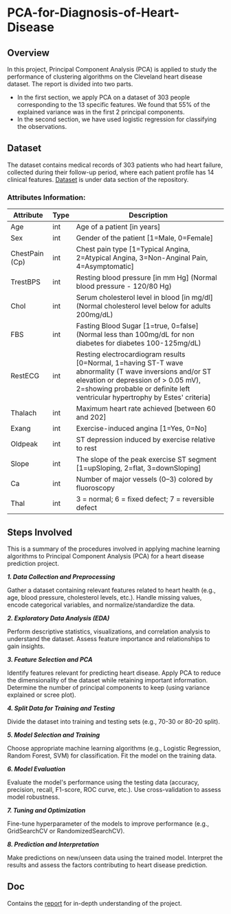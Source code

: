 # PCA-for-Diagnosis-of-Heart-Disease

## Overview

In this project, Principal Component Analysis (PCA) is applied to study the performance of clustering algorithms on the Cleveland heart disease dataset. The report is divided into two parts.
- In the first section, we apply PCA on a dataset of 303 people corresponding to the 13 specific features. We found that 55% of the explained variance was in the first 2 principal components.
- In the second section, we have used logistic regression for classifying the observations.

## Dataset
The dataset contains medical records of 303 patients who had heart failure, collected during their follow-up period, where each patient profile has 14 clinical features. [Dataset](./data/Cleveland_data.csv) is under data section of the repository.

### Attributes Information:
|   Attribute    |  Type  |	       Description        |
| -------------- | ------ | ------------------------- |
| Age	         |   int  | Age of a patient [in years]
| Sex	         |   int  | Gender of the patient [1=Male, 0=Female]
| ChestPain (Cp) |   int  | Chest pain type [1=Typical Angina, 2=Atypical Angina, 3=Non-Anginal Pain, 4=Asymptomatic]
| TrestBPS	     |   int  | Resting blood pressure [in mm Hg] (Normal blood pressure - 120/80 Hg)
| Chol      	 |   int  | Serum cholesterol level in blood [in mg/dl] (Normal cholesterol level below for adults 200mg/dL)
| FBS   	     |   int  | Fasting Blood Sugar [1=true, 0=false] (Normal less than 100mg/dL for non diabetes for diabetes 100-125mg/dL)
| RestECG	     |   int  | Resting electrocardiogram results [0=Normal, 1=having ST-T wave abnormality (T wave inversions and/or ST elevation or depression of > 0.05 mV), 2=showing probable or definite left ventricular hypertrophy by Estes' criteria]
| Thalach	     |   int  | Maximum heart rate achieved [between 60 and 202]
| Exang          |   int  | Exercise-induced angina [1=Yes, 0=No]
| Oldpeak	     |   int  | ST depression induced by exercise relative to rest
| Slope	         |   int  | The slope of the peak exercise ST segment [1=upSloping, 2=flat, 3=downSloping]
| Ca        	 |   int  | Number of major vessels (0–3) colored by fluoroscopy
| Thal           |   int  | 3 = normal; 6 = fixed defect; 7 = reversible defect

## Steps Involved
This is a summary of the procedures involved in applying machine learning algorithms to Principal Component Analysis (PCA) for a heart disease prediction project.

***1. Data Collection and Preprocessing***

Gather a dataset containing relevant features related to heart health (e.g., age, blood pressure, cholesterol levels, etc.). Handle missing values, encode categorical variables, and normalize/standardize the data.

***2. Exploratory Data Analysis (EDA)***

Perform descriptive statistics, visualizations, and correlation analysis to understand the dataset. Assess feature importance and relationships to gain insights.

***3. Feature Selection and PCA***

Identify features relevant for predicting heart disease. Apply PCA to reduce the dimensionality of the dataset while retaining important information. Determine the number of principal components to keep (using variance explained or scree plot).

***4. Split Data for Training and Testing***

Divide the dataset into training and testing sets (e.g., 70-30 or 80-20 split).

***5. Model Selection and Training***

Choose appropriate machine learning algorithms (e.g., Logistic Regression, Random Forest, SVM) for classification. Fit the model on the training data.

***6. Model Evaluation***

Evaluate the model's performance using the testing data (accuracy, precision, recall, F1-score, ROC curve, etc.). Use cross-validation to assess model robustness.

***7. Tuning and Optimization***

Fine-tune hyperparameter of the models to improve performance (e.g., GridSearchCV or RandomizedSearchCV).

***8. Prediction and Interpretation***

Make predictions on new/unseen data using the trained model. Interpret the results and assess the factors contributing to heart disease prediction.

## Doc
Contains the [report](./doc/project_report.pdf) for in-depth understanding of the project.
